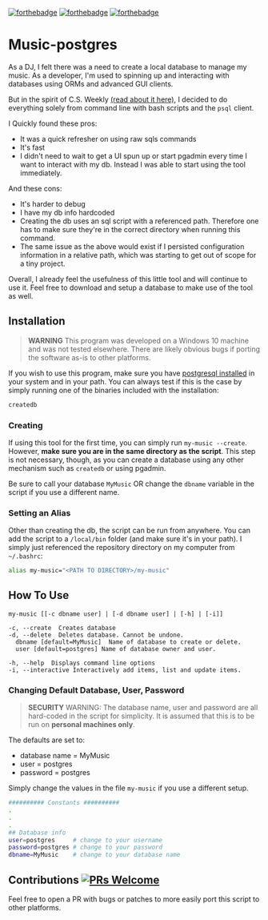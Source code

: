 [![forthebadge](https://forthebadge.com/images/badges/fuck-it-ship-it.svg)](https://forthebadge.com)
[![forthebadge](https://forthebadge.com/images/badges/built-with-love.svg)](https://forthebadge.com)
[![forthebadge](https://forthebadge.com/images/badges/60-percent-of-the-time-works-every-time.svg)](https://forthebadge.com)

# Music-postgres
As a DJ, I felt there was a need to create a local database to manage my music.
As a developer, I'm used to spinning up and interacting with databases using ORMs and advanced GUI clients.

But in the spirit of C.S. Weekly [(read about it here)](https://medium.com/@vapurrmaid/code-something-weekly-how-and-why-44640d279ca1), I decided to do everything solely from command line with bash scripts and the `psql` client.

I Quickly found these pros:
- It was a quick refresher on using raw sqls commands
- It's fast
- I didn't need to wait to get a UI spun up or start pgadmin every time I want to interact with my db. Instead I was able to start
using the tool immediately.

And these cons:
- It's harder to debug
- I have my db info hardcoded
- Creating the db uses an sql script with a referenced path. Therefore one has to make sure they're
in the correct directory when running this command. 
- The same issue as the above would exist if I persisted configuration information in a relative path, which was
starting to get out of scope for a tiny project.

Overall, I already feel the usefulness of this little tool and will continue to use it. Feel free to download
and setup a database to make use of the tool as well.


## Installation

> **WARNING** This program was developed on a Windows 10 machine and was not tested elsewhere. There are likely obvious bugs
if porting the software as-is to other platforms.

If you wish to use this program, make sure you have [postgresql installed](https://www.postgresql.org/download/)
in your system and in your path. You can always test if this is the case
by simply running one of the binaries included with the installation:

```bash
createdb
```


### Creating
If using this tool for the first time, you can simply run `my-music --create`. However, **make sure
you are in the same directory as the script**. This step is not necessary, though, as you can create
a database using any other mechanism such as `createdb` or using pgadmin.

Be sure to call your database `MyMusic` OR change the `dbname` variable in the script if you use
a different name.

### Setting an Alias
Other than creating the db, the script can be run from anywhere. You can add the script to a `/local/bin`
folder (and make sure it's in your path). I simply just referenced the repository directory on my computer
from `~/.bashrc`:

```bash
alias my-music="<PATH TO DIRECTORY>/my-music"
```


## How To Use

```
my-music [[-c dbname user] | [-d dbname user] | [-h] | [-i]]

-c, --create  Creates database
-d, --delete  Deletes database. Cannot be undone.
  dbname [default=MyMusic]  Name of database to create or delete.
  user [default=postgres] Name of database owner and user.

-h, --help  Displays command line options
-i, --interactive Interactively add items, list and update items.
```

### Changing Default Database, User, Password
> **SECURITY** WARNING: The database name, user and password are all hard-coded in the script for simplicity.
It is assumed that this is to be run on **personal machines only**.

The defaults are set to:
- database name = MyMusic
- user = postgres
- password = postgres

Simply change the values in the file `my-music` if you use a different setup.

```bash
########## Constants ##########
.
.
.
## Database info
user=postgres     # change to your username
password=postgres # change to your password
dbname=MyMusic    # change to your database name
```

## Contributions [![PRs Welcome](https://img.shields.io/badge/PRs-welcome-brightgreen.svg?style=flat-square)](http://makeapullrequest.com)
Feel free to open a PR with bugs or patches to more easily port this script to other platforms.
